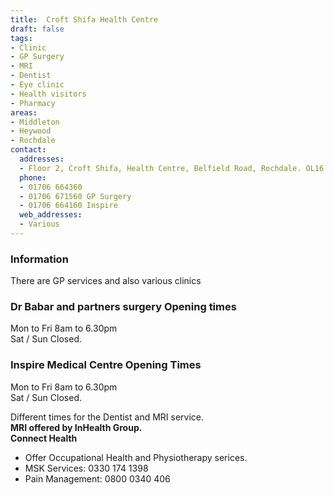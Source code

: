 ```yaml
---
title:  Croft Shifa Health Centre
draft: false
tags:
- Clinic
- GP Surgery
- MRI
- Dentist
- Eye clinic
- Health visitors
- Pharmacy
areas:
- Middleton
- Heywood
- Rochdale
contact:
  addresses:
  - Floor 2, Croft Shifa, Health Centre, Belfield Road, Rochdale. OL16 2UP
  phone:
  - 01706 664360 
  - 01706 671560 GP Surgery
  - 01706 664160 Inspire 
  web_addresses:
  - Various
---
```


### Information  
There are GP services and also various clinics   

### Dr Babar and partners surgery Opening times   
Mon to Fri 8am to 6.30pm   
Sat / Sun  Closed.   

### Inspire Medical Centre Opening Times  
Mon to Fri 8am to 6.30pm   
Sat / Sun  Closed. 

Different times for the Dentist and MRI service.  
**MRI offered by InHealth Group.**   
**Connect Health**   
* Offer Occupational Health and Physiotherapy serices.  
* MSK Services: 0330 174 1398   
* Pain Management: 0800 0340 406   
   

  
